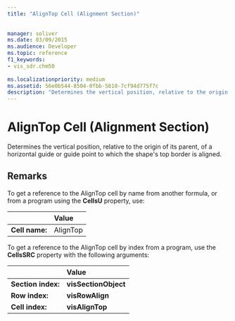 ```yaml
---
title: "AlignTop Cell (Alignment Section)"
 
 
manager: soliver
ms.date: 03/09/2015
ms.audience: Developer
ms.topic: reference
f1_keywords:
- vis_sdr.chm50
 
ms.localizationpriority: medium
ms.assetid: 56e0b544-8504-0fbb-5810-7cf94d775f7c
description: "Determines the vertical position, relative to the origin of its parent, of a horizontal guide or guide point to which the shape's top border is aligned."
---
```


# AlignTop Cell (Alignment Section)

Determines the vertical position, relative to the origin of its parent, of a horizontal guide or guide point to which the shape's top border is aligned.
  
## Remarks

To get a reference to the AlignTop cell by name from another formula, or from a program using the **CellsU** property, use: 
  
||Value |
|:-----|:-----|
| **Cell name:**  <br/> | AlignTop  <br/> |
   
To get a reference to the AlignTop cell by index from a program, use the **CellsSRC** property with the following arguments: 
  
||Value |
|:-----|:-----|
| **Section index:**  <br/> |**visSectionObject** <br/> |
| **Row index:**  <br/> |**visRowAlign** <br/> |
| **Cell index:**  <br/> |**visAlignTop** <br/> |
   

